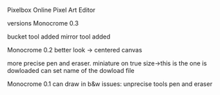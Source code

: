 Pixelbox
Online Pixel Art Editor



versions
Monocrome 0.3

bucket tool added
mirror tool added



Monocrome 0.2
better look -> centered canvas

more precise pen and eraser.
miniature on true size->this is the one is dowloaded
can set name of the dowload file



Monocrome 0.1
can draw in b&w
issues:
unprecise tools pen and eraser


